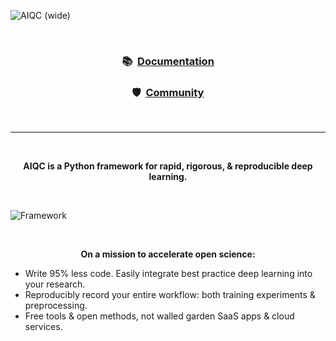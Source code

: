 <!-- This page is formatted for GitHub's markdown renderer -->
![AIQC (wide)](https://raw.githubusercontent.com/aiqc/aiqc/main/docs/images/aiqc_logo_banner_controlroom.png)

<br />

<h3 align='center'>📚&nbsp;&nbsp;<a href="https://aiqc.readthedocs.io/">Documentation</a></h3>

<h3 align='center'>🛡️&nbsp;&nbsp;<a href="https://aiqc.readthedocs.io/en/latest/community.html">Community</a></h3>

<br />

---

<br />

<p align='center'><b>AIQC is a Python framework for rapid, rigorous, & reproducible deep learning.</b></p>

<br />

![Framework](https://raw.githubusercontent.com/aiqc/aiqc/main/docs/images/framework_may19.png)

<br />

<p align='center'><b>On a mission to accelerate open science:</b></p>

* Write 95% less code. Easily integrate best practice deep learning into your research.
* Reproducibly record your entire workflow: both training experiments & preprocessing.
* Free tools & open methods, not walled garden SaaS apps & cloud services.